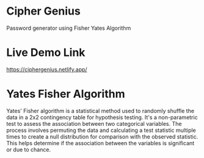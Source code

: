 # Cipher Genius
Password generator using Fisher Yates Algorithm
# Live Demo Link
https://ciphergenius.netlify.app/
# Yates Fisher Algorithm
Yates' Fisher algorithm is a statistical method used to randomly shuffle the data in a 2x2 contingency table for hypothesis testing. It's a non-parametric test to assess the association between two categorical variables. The process involves permuting the data and calculating a test statistic multiple times to create a null distribution for comparison with the observed statistic. This helps determine if the association between the variables is significant or due to chance.
